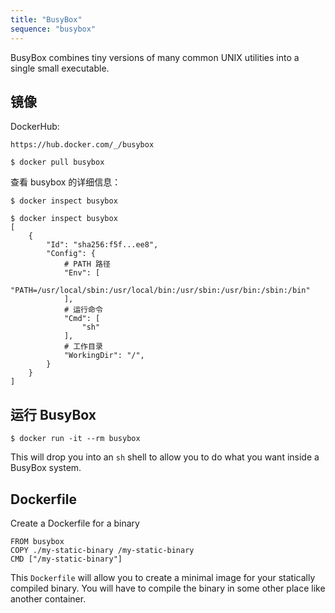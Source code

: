 ```yaml
---
title: "BusyBox"
sequence: "busybox"
---
```


BusyBox combines tiny versions of many common UNIX utilities into a single small executable.

## 镜像

DockerHub:

```text
https://hub.docker.com/_/busybox
```

```text
$ docker pull busybox
```

查看 busybox 的详细信息：

```text
$ docker inspect busybox
```

```text
$ docker inspect busybox
[
    {
        "Id": "sha256:f5f...ee8",
        "Config": {
            # PATH 路径
            "Env": [
                "PATH=/usr/local/sbin:/usr/local/bin:/usr/sbin:/usr/bin:/sbin:/bin"
            ],
            # 运行命令
            "Cmd": [
                "sh"
            ],
            # 工作目录
            "WorkingDir": "/",
        }
    }
]
```

## 运行 BusyBox

```text
$ docker run -it --rm busybox
```

This will drop you into an `sh` shell to allow you to do what you want inside a BusyBox system.

## Dockerfile

Create a Dockerfile for a binary

```text
FROM busybox
COPY ./my-static-binary /my-static-binary
CMD ["/my-static-binary"]
```

This `Dockerfile` will allow you to create a minimal image for your statically compiled binary.
You will have to compile the binary in some other place like another container.
